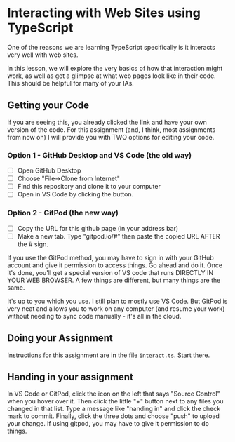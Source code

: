 # Interacting with Web Sites using TypeScript

One of the reasons we are learning TypeScript specifically is it interacts very well with web sites.

In this lesson, we will explore the very basics of how that interaction might work, as well as get a glimpse at what web pages look like in their code. This should be helpful for many of your IAs.

## Getting your Code

If you are seeing this, you already clicked the link and have your own version of the code. For this assignment (and, I think, most assignments from now on) I will provide you with TWO options for editing your code.

### Option 1 - GitHub Desktop and VS Code (the old way)

- [ ] Open GitHub Desktop
- [ ] Choose "File->Clone from Internet"
- [ ] Find this repository and clone it to your computer
- [ ] Open in VS Code by clicking the button.

### Option 2 - GitPod (the new way)
- [ ] Copy the URL for this github page (in your address bar)
- [ ] Make a new tab. Type "gitpod.io/#" then paste the copied URL AFTER the # sign.

If you use the GitPod method, you may have to sign in with your GitHub account and give it permission to access things. Go ahead and do it. Once it's done, you'll get a special version of VS code that runs DIRECTLY IN YOUR WEB BROWSER. A few things are different, but many things are the same.

It's up to you which you use. I still plan to mostly use VS Code. But GitPod is very neat and allows you to work on any computer (and resume your work) without needing to sync code manually - it's all in the cloud.

## Doing your Assignment

Instructions for this assignment are in the file `interact.ts`. Start there.

## Handing in your assignment

In VS Code or GitPod, click the icon on the left that says "Source Control" when you hover over it. Then click the little "+" button next to any files you changed in that list. Type a message like "handing in" and click the check mark to commit. Finally, click the three dots and choose "push" to upload your change. If using gitpod, you may have to give it permission to do things.
